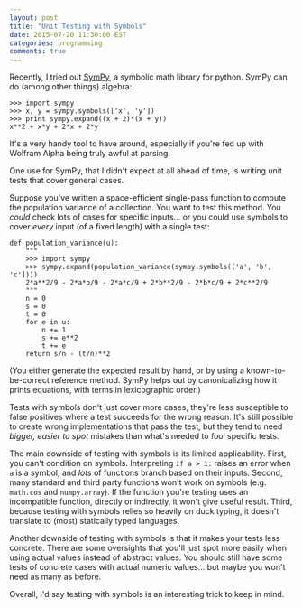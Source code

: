 ```yaml
---
layout: post
title: "Unit Testing with Symbols"
date: 2015-07-20 11:30:00 EST
categories: programming
comments: true
---
```


Recently, I tried out [SymPy](http://sympy.org), a symbolic math library for python.
SymPy can do (among other things) algebra:

    >>> import sympy
    >>> x, y = sympy.symbols(['x', 'y'])
    >>> print sympy.expand((x + 2)*(x + y))
    x**2 + x*y + 2*x + 2*y

It's a very handy tool to have around, especially if you're fed up with Wolfram Alpha being truly awful at parsing.

One use for SymPy, that I didn't expect at all ahead of time, is writing unit tests that cover general cases.

Suppose you've written a space-efficient single-pass function to compute the population variance of a collection.
You want to test this method.
You *could* check lots of cases for specific inputs... or you could use symbols to cover *every* input (of a fixed length) with a single test:

    def population_variance(u):
        """
        >>> import sympy
        >>> sympy.expand(population_variance(sympy.symbols(['a', 'b', 'c'])))
        2*a**2/9 - 2*a*b/9 - 2*a*c/9 + 2*b**2/9 - 2*b*c/9 + 2*c**2/9
        """
        n = 0
        s = 0
        t = 0
        for e in u:
            n += 1
            s += e**2
            t += e
        return s/n - (t/n)**2

(You either generate the expected result by hand, or by using a known-to-be-correct reference method.
SymPy helps out by canonicalizing how it prints equations, with terms in lexicographic order.)

Tests with symbols don't just cover more cases, they're less susceptible to false positives where a test succeeds for the wrong reason.
It's still possible to create wrong implementations that pass the test, but they tend to need *bigger, easier to spot* mistakes than what's needed to fool specific tests.

The main downside of testing with symbols is its limited applicability.
First, you can't condition on symbols.
Interpreting `if a > 1:` raises an error when `a` is a symbol, and *lots* of functions branch based on their inputs.
Second, many standard and third party functions won't work on symbols (e.g. `math.cos` and `numpy.array`).
If the function you're testing uses an incompatible function, directly or indirectly, it won't give useful result.
Third, because testing with symbols relies so heavily on duck typing, it doesn't translate to (most) statically typed languages.

Another downside of testing with symbols is that it makes your tests less concrete.
There are some oversights that you'll just spot more easily when using actual values instead of abstract values.
You should still have some tests of concrete cases with actual numeric values... but maybe you won't need as many as before.

Overall, I'd say testing with symbols is an interesting trick to keep in mind.
